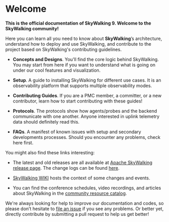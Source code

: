 # Welcome

**This is the official documentation of SkyWalking 9. Welcome to the SkyWalking community!**

Here you can learn all you need to know about **SkyWalking**’s architecture, understand how to deploy and use
SkyWalking, and contribute to the project based on SkyWalking's contributing guidelines.

- **Concepts and Designs**. You'll find the core logic behind SkyWalking. You may start from here if you want to
  understand what is going on under our cool features and visualization.

- **Setup**. A guide to installing SkyWalking for different use cases. It is an observability platform that supports
  multiple observability modes.

- **Contributing Guides**. If you are a PMC member, a committer, or a new contributor, learn how to start contributing
  with these guides!

- **Protocols**. The protocols show how agents/probes and the backend communicate with one another. Anyone interested in
  uplink telemetry data should definitely read this.

- **FAQs**. A manifest of known issues with setup and secondary developments processes. Should you encounter any
  problems, check here first.

You might also find these links interesting:

- The latest and old releases are all available
  at [Apache SkyWalking release page](https://skywalking.apache.org/downloads/). The change logs can be
  found [here](https://github.com/apache/skywalking/tree/master/changes).

- [SkyWalking WIKI](https://cwiki.apache.org/confluence/display/SKYWALKING/Home) hosts the context of some changes and
  events.

- You can find the conference schedules, video recordings, and articles about SkyWalking in
  the [community resource catalog](https://github.com/OpenSkywalking/Community).

We're always looking for help to improve our documentation and codes, so please don’t hesitate
to [file an issue](https://github.com/apache/skywalking/issues/new) if you see any problems. Or better yet, directly
contribute by submitting a pull request to help us get better!

